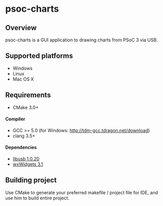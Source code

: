 # psoc-charts

## Overview
psoc-charts is a GUI application to drawing charts from PSoC 3 via USB.

## Supported platforms

- Windows
- Linux
- Mac OS X

## Requirements
  - CMake 3.0+

#### Compiler

- GCC >= 5.0 (for Windows: http://tdm-gcc.tdragon.net/download)
- clang 3.5+

#### Dependencies

- [libusb 1.0.20](https://github.com/libusb/libusb)
- [wxWidgets 3.1](https://www.wxwidgets.org/downloads/)


## Building project 

Use CMake to generate your preferred makefile / project file for IDE, and use him to build entire project.
